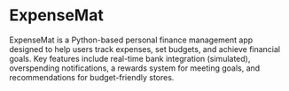 # ExpenseMat
ExpenseMat is a Python-based personal finance management app designed to help users track expenses, set budgets, and achieve financial goals. Key features include real-time bank integration (simulated), overspending notifications, a rewards system for meeting goals, and recommendations for budget-friendly stores. 

